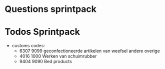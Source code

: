# Questions sprintpack

# Todos Sprintpack
- customs codes: 
	* 6307 9099 geconfectioneerde artikelen van weefsel andere overige
	* 4016 1000 Werken van schuimrubber
	* 9404 9090 Bed products


